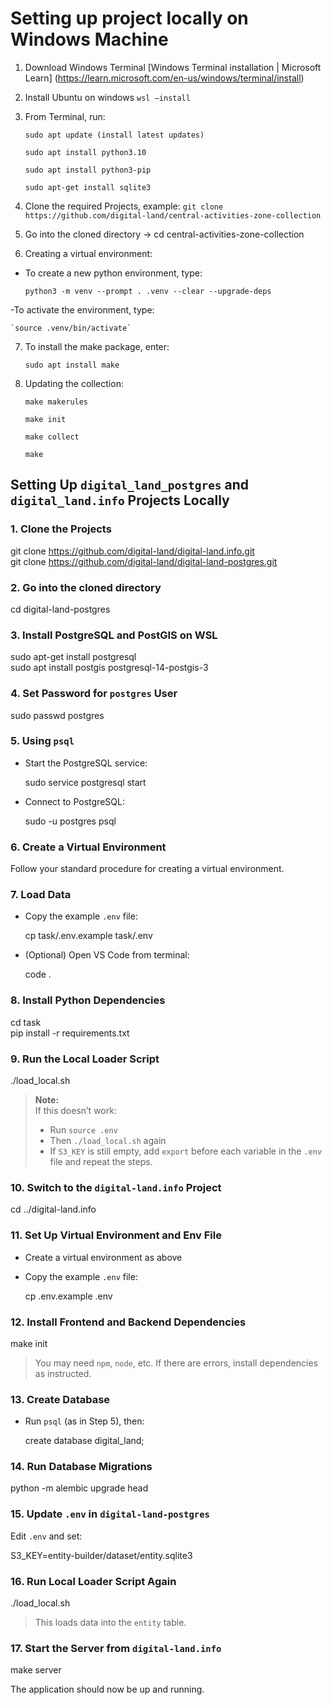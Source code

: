 # Setting up project locally on Windows Machine

1. Download Windows Terminal [Windows Terminal installation | Microsoft Learn] (https://learn.microsoft.com/en-us/windows/terminal/install)

2. Install Ubuntu on windows
   `wsl –install`

3. From Terminal, run:

   ```
   sudo apt update (install latest updates)

   sudo apt install python3.10

   sudo apt install python3-pip

   sudo apt-get install sqlite3
   ```

4. Clone the required Projects, example:
   `git clone https://github.com/digital-land/central-activities-zone-collection`

5. Go into the cloned directory -> cd central-activities-zone-collection

6. Creating a virtual environment:

- To create a new python environment, type:

  `python3 -m venv --prompt . .venv --clear --upgrade-deps`

-To activate the environment, type:

    `source .venv/bin/activate`

7. To install the make package, enter:

    `sudo apt install make`

8. Updating the collection:
    ```
    make makerules

    make init

    make collect

    make 
    ```

## Setting Up `digital_land_postgres` and `digital_land.info` Projects Locally

### 1. Clone the Projects

git clone https://github.com/digital-land/digital-land.info.git  
git clone https://github.com/digital-land/digital-land-postgres.git

### 2. Go into the cloned directory

cd digital-land-postgres

### 3. Install PostgreSQL and PostGIS on WSL

sudo apt-get install postgresql  
sudo apt install postgis postgresql-14-postgis-3

### 4. Set Password for `postgres` User

sudo passwd postgres

### 5. Using `psql`

- Start the PostgreSQL service:

  sudo service postgresql start

- Connect to PostgreSQL:

  sudo -u postgres psql

### 6. Create a Virtual Environment

Follow your standard procedure for creating a virtual environment.

### 7. Load Data

- Copy the example `.env` file:

  cp task/.env.example task/.env

- (Optional) Open VS Code from terminal:

  code .

### 8. Install Python Dependencies

cd task  
pip install -r requirements.txt

### 9. Run the Local Loader Script

./load_local.sh

> **Note:**  
> If this doesn’t work:  
> - Run `source .env`  
> - Then `./load_local.sh` again  
> - If `S3_KEY` is still empty, add `export` before each variable in the `.env` file and repeat the steps.

### 10. Switch to the `digital-land.info` Project

cd ../digital-land.info

### 11. Set Up Virtual Environment and Env File

- Create a virtual environment as above  
- Copy the example `.env` file:

  cp .env.example .env

### 12. Install Frontend and Backend Dependencies

make init

> You may need `npm`, `node`, etc. If there are errors, install dependencies as instructed.

### 13. Create Database

- Run `psql` (as in Step 5), then:

  create database digital_land;

### 14. Run Database Migrations

python -m alembic upgrade head

### 15. Update `.env` in `digital-land-postgres`

Edit `.env` and set:

S3_KEY=entity-builder/dataset/entity.sqlite3

### 16. Run Local Loader Script Again

./load_local.sh

> This loads data into the `entity` table.

### 17. Start the Server from `digital-land.info`

make server

The application should now be up and running.
